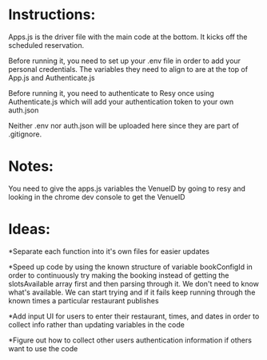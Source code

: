 # Instructions:

Apps.js is the driver file with the main code at the bottom. It kicks off the scheduled reservation.

Before running it, you need to set up your .env file in order to add your personal credentials. The variables they need to align to are at the top of App.js and Authenticate.js

Before running it, you need to authenticate to Resy once using Authenticate.js which will add your authentication token to your own auth.json

Neither .env nor auth.json will be uploaded here since they are part of .gitignore.

# Notes:

You need to give the apps.js variables the VenueID by going to resy and looking in the chrome dev console to get the VenueID

# Ideas:

*Separate each function into it's own files for easier updates

*Speed up code by using the known structure of variable bookConfigId in order to continuously try making the booking instead of getting the slotsAvailable array first and then parsing through it. We don't need to know what's available. We can start trying and if it fails keep running through the known times a particular restaurant publishes

*Add input UI for users to enter their restaurant, times, and dates in order to collect info rather than updating variables in the code

*Figure out how to collect other users authentication information if others want to use the code


